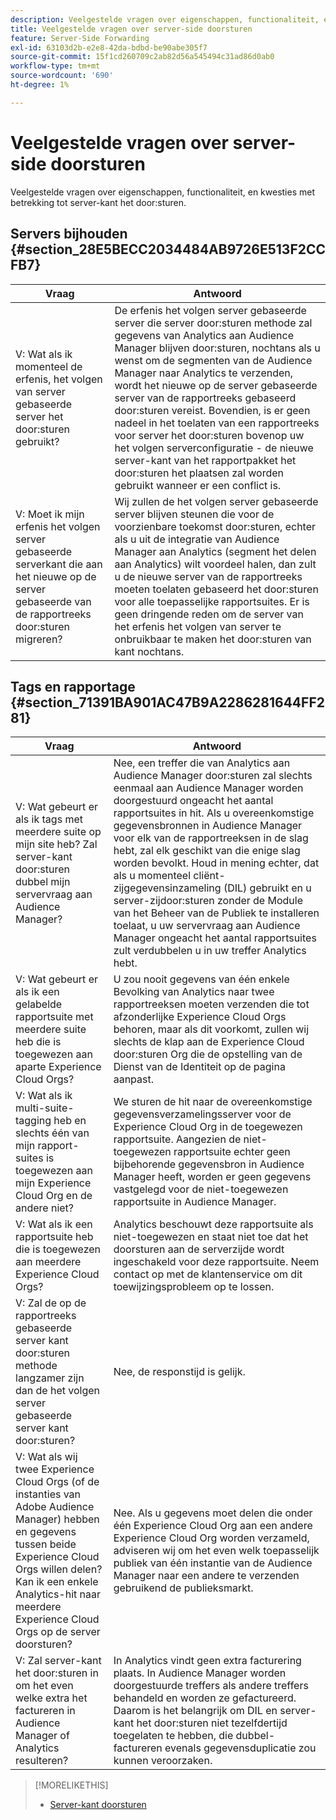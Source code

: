 ```yaml
---
description: Veelgestelde vragen over eigenschappen, functionaliteit, en kwesties met betrekking tot server-kant het door:sturen.
title: Veelgestelde vragen over server-side doorsturen
feature: Server-Side Forwarding
exl-id: 63103d2b-e2e8-42da-bdbd-be90abe305f7
source-git-commit: 15f1cd260709c2ab82d56a545494c31ad86d0ab0
workflow-type: tm+mt
source-wordcount: '690'
ht-degree: 1%

---
```


# Veelgestelde vragen over server-side doorsturen

Veelgestelde vragen over eigenschappen, functionaliteit, en kwesties met betrekking tot server-kant het door:sturen.

## Servers bijhouden {#section_28E5BECC2034484AB9726E513F2CCFB7}

| Vraag | Antwoord |
|--- |--- |
| V: Wat als ik momenteel de erfenis, het volgen van server gebaseerde server het door:sturen gebruikt? | De erfenis het volgen server gebaseerde server die server door:sturen methode zal gegevens van Analytics aan Audience Manager blijven door:sturen, nochtans als u wenst om de segmenten van de Audience Manager naar Analytics te verzenden, wordt het nieuwe op de server gebaseerde server van de rapportreeks gebaseerd door:sturen vereist. Bovendien, is er geen nadeel in het toelaten van een rapportreeks voor server het door:sturen bovenop uw het volgen serverconfiguratie - de nieuwe server-kant van het rapportpakket het door:sturen het plaatsen zal worden gebruikt wanneer er een conflict is. |
| V: Moet ik mijn erfenis het volgen server gebaseerde serverkant die aan het nieuwe op de server gebaseerde van de rapportreeks door:sturen migreren? | Wij zullen de het volgen server gebaseerde server blijven steunen die voor de voorzienbare toekomst door:sturen, echter als u uit de integratie van Audience Manager aan Analytics (segment het delen aan Analytics) wilt voordeel halen, dan zult u de nieuwe server van de rapportreeks moeten toelaten gebaseerd het door:sturen voor alle toepasselijke rapportsuites. Er is geen dringende reden om de server van het erfenis het volgen van server te onbruikbaar te maken het door:sturen van kant nochtans. |

## Tags en rapportage {#section_71391BA901AC47B9A2286281644FF281}

| Vraag | Antwoord |
|--- |--- |
| V: Wat gebeurt er als ik tags met meerdere suite op mijn site heb? Zal server-kant door:sturen dubbel mijn servervraag aan Audience Manager? | Nee, een treffer die van Analytics aan Audience Manager door:sturen zal slechts eenmaal aan Audience Manager worden doorgestuurd ongeacht het aantal rapportsuites in hit. Als u overeenkomstige gegevensbronnen in Audience Manager voor elk van de rapportreeksen in de slag hebt, zal elk geschikt van die enige slag worden bevolkt.  Houd in mening echter, dat als u momenteel cliënt-zijgegevensinzameling (DIL) gebruikt en u server-zijdoor:sturen zonder de Module van het Beheer van de Publiek te installeren toelaat, u uw servervraag aan Audience Manager ongeacht het aantal rapportsuites zult verdubbelen u in uw treffer Analytics hebt. |
| V: Wat gebeurt er als ik een gelabelde rapportsuite met meerdere suite heb die is toegewezen aan aparte Experience Cloud Orgs? | U zou nooit gegevens van één enkele Bevolking van Analytics naar twee rapportreeksen moeten verzenden die tot afzonderlijke Experience Cloud Orgs behoren, maar als dit voorkomt, zullen wij slechts de klap aan de Experience Cloud door:sturen Org die de opstelling van de Dienst van de Identiteit op de pagina aanpast. |
| V: Wat als ik multi-suite-tagging heb en slechts één van mijn rapport-suites is toegewezen aan mijn Experience Cloud Org en de andere niet? | We sturen de hit naar de overeenkomstige gegevensverzamelingsserver voor de Experience Cloud Org in de toegewezen rapportsuite. Aangezien de niet-toegewezen rapportsuite echter geen bijbehorende gegevensbron in Audience Manager heeft, worden er geen gegevens vastgelegd voor de niet-toegewezen rapportsuite in Audience Manager. |
| V: Wat als ik een rapportsuite heb die is toegewezen aan meerdere Experience Cloud Orgs? | Analytics beschouwt deze rapportsuite als niet-toegewezen en staat niet toe dat het doorsturen aan de serverzijde wordt ingeschakeld voor deze rapportsuite. Neem contact op met de klantenservice om dit toewijzingsprobleem op te lossen. |
| V: Zal de op de rapportreeks gebaseerde server kant door:sturen methode langzamer zijn dan de het volgen server gebaseerde server kant door:sturen? | Nee, de responstijd is gelijk. |
| V: Wat als wij twee Experience Cloud Orgs (of de instanties van Adobe Audience Manager) hebben en gegevens tussen beide Experience Cloud Orgs willen delen? Kan ik een enkele Analytics-hit naar meerdere Experience Cloud Orgs op de server doorsturen? | Nee. Als u gegevens moet delen die onder één Experience Cloud Org aan een andere Experience Cloud Org worden verzameld, adviseren wij om het even welk toepasselijk publiek van één instantie van de Audience Manager naar een andere te verzenden gebruikend de publieksmarkt. |
| V: Zal server-kant het door:sturen in om het even welke extra het factureren in Audience Manager of Analytics resulteren? | In Analytics vindt geen extra facturering plaats. In Audience Manager worden doorgestuurde treffers als andere treffers behandeld en worden ze gefactureerd.  Daarom is het belangrijk om DIL en server-kant het door:sturen niet tezelfdertijd toegelaten te hebben, die dubbel-factureren evenals gegevensduplicatie zou kunnen veroorzaken. |

>[!MORELIKETHIS]
>
>* [Server-kant doorsturen](/help/admin/admin/c-manage-report-suites/c-edit-report-suites/general/c-server-side-forwarding/ssf.md)
